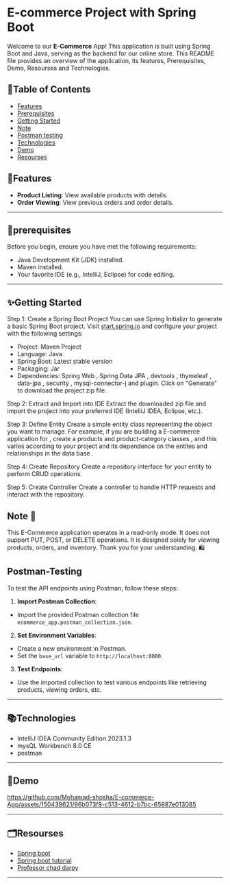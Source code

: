# E-commerce Project with Spring Boot

Welcome to our **E-Commerce** App! This application is built using Spring Boot and Java, serving as the backend for our online store. This README file provides an overview of the application, its features, Prerequisites, Demo, Resourses and Technologies.

## 📝Table of Contents
- [Features](#features)
- [Prerequisites](#prerequisites)
- [Getting Started](#getting-started)
- [Note](#Note)
- [Postman testing](#Postman-Testing)
- [Technologies](#Technologies)
- [Demo](#Demo)
- [Resourses](#Resourses)
  
## 🚀Features

- **Product Listing**: View available products with details.
- **Order Viewing**: View previous orders and order details.

---
## 📖prerequisites
Before you begin, ensure you have met the following requirements:

- Java Development Kit (JDK) installed.
- Maven installed.
- Your favorite IDE (e.g., IntelliJ, Eclipse) for code editing.

---
## ✨Getting Started

Step 1: Create a Spring Boot Project
You can use Spring Initializr to generate a basic Spring Boot project. Visit [start.spring.io](https://start.spring.io/;) and configure your project with the following settings:

* Project: Maven Project
* Language: Java
* Spring Boot: Latest stable version
* Packaging: Jar
* Dependencies: Spring Web , Spring Data JPA , devtools , thymeleaf , data-jpa , security , mysql-connector-j and plugin.
Click on "Generate" to download the project zip file.

Step 2: Extract and Import into IDE
Extract the downloaded zip file and import the project into your preferred IDE (IntelliJ IDEA, Eclipse, etc.).

Step 3: Define Entity
Create a simple entity class representing the object you want to manage. For example, if you are building a E-commerce application for , create a products and product-category classes , and this varies according to your project and its dependence on the entites and relationships in the data base .

Step 4: Create Repository
Create a repository interface for your entity to perform CRUD operations.

Step 5: Create Controller
Create a controller to handle HTTP requests and interact with the repository.

## Note 🚫
This E-Commerce application operates in a read-only mode. It does not support PUT, POST, or DELETE operations. It is designed solely for viewing products, orders, and inventory. Thank you for your understanding. 🛍️


## Postman-Testing
To test the API endpoints using Postman, follow these steps:
1. **Import Postman Collection**: 
- Import the provided Postman collection file `ecommerce_app.postman_collection.json`.
2. **Set Environment Variables**:
- Create a new environment in Postman.
- Set the `base_url` variable to `http://localhost:8080`.
3. **Test Endpoints**:
- Use the imported collection to test various endpoints like retrieving products, viewing orders, etc.

---
## 📚Technologies

* IntelliJ IDEA Community Edition 2023.1.3
* mysQL Workbench 8.0 CE
* postman
---
## 🎥Demo

https://github.com/Mohamad-shosha/E-commerce-App/assets/150439621/96b073f8-c513-4612-b7bc-65987e013085


---
## 🗂️Resourses
* [Spring boot](https://spring.io/why-spring)
* [Spring boot tutorial](https://spring.io/guides/gs/spring-boot)
* [Professor chad darpy](https://luv2code.com/)

---
